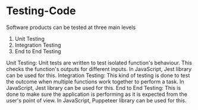 # Testing-Code
Software products can be tested at three main levels
1. Unit Testing
2. Integration Testing
3. End to End Testing

Unit Testing: Unit tests are written to test isolated function's behaviour. This checks the function's
outputs for different inputs. In JavaScript, Jest library can be used for this. 
Integration Testing: This kind of testing is done to test the outcome when multiple functions work
together to perform a task. In JavaScript, Jest library can be used for this.
End to End Testing: This is done to make sure the application is performing as it
is expected from the user's point of view. In JavaScript, Puppeteer library can be used for this. 
